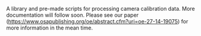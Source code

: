 A library and pre-made scripts for processing camera calibration data. More documentation will follow soon. Please see our paper (https://www.osapublishing.org/oe/abstract.cfm?uri=oe-27-14-19075) for more information in the mean time.
